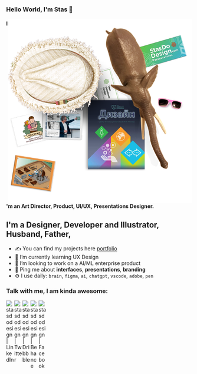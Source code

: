 ### Hello World, I'm Stas  👋

<img align="right" alt="JPG" src="https://github.com/stasdodesign/stasdodesign/blob/main/design_product.png?raw=true" width="500"  />

#### I'm an Art Director, Product, UI/UX, Presentations Designer.


## I'm a Designer, Developer and Illustrator, Husband, Father, 
- ✍ You can find my projects here [portfolio]
- 🌱 I’m currently learning UX Design
- 👯 I’m looking to work on a AI/ML enterprise product
- 💬 Ping me about **interfaces**, **presentations**, **branding**
- ⚙️ I use daily: `brain`, `figma`, `ai`, `chatgpt`, `vscode`, `adobe`, `pen` 


### Talk with me, I am kinda awesome:
[<img align="left" alt="stasdodesign | LinkedIn" width="22px" src="https://cdn.jsdelivr.net/npm/simple-icons@v3/icons/linkedin.svg" />][linkedin]
[<img align="left" alt="stasdodesign | Twitter" width="22px" src="https://cdn.jsdelivr.net/npm/simple-icons@v3/icons/twitter.svg" />][twitter]
[<img align="left" alt="stasdodesign | Dribbble" width="22px" src="https://cdn.jsdelivr.net/npm/simple-icons@v3/icons/dribbble.svg" />][dribbble]
[<img align="left" alt="stasdodesign | Behance" width="22px" src="https://cdn.jsdelivr.net/npm/simple-icons@v3/icons/behance.svg" />][behance]
[<img align="left" alt="stasdodesign | Facebook" width="22px" src="https://cdn.jsdelivr.net/npm/simple-icons@v3/icons/facebook.svg" />][facebook]

[facebook]: https://www.facebook.com/stasdodesign
[behance]: https://www.behance.net/stasdodesign
[dribbble]: https://dribbble.com/stasdodesign
[twitter]: https://www.twitter.com/stasdodesign/
[linkedin]: https://www.linkedin.com/in/stasdodesign/
[portfolio]: https://stanislavdovidenko.com/

